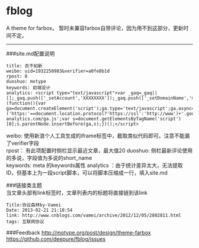 fblog
=====

A theme for farbox。
暂时未兼容farbox自带评论，因为用不到这部分，更新时间不定。


---
###site.md配置说明  

	title: 衣不如新
    weibo: uid=1932250983&verifier=a0fe8b1d   
    rpost: 8  
    duoshuo: motype  
    keywords: 前端设计
    analytics: <script type="text/javascript">var _gaq=_gaq||[];_gaq.push(['_setAccount','XXXXXXXX']);_gaq.push(['_setDomainName','motype.org']);_gaq.push(['_trackPageview']);(function(){var ga=document.createElement('script');ga.type='text/javascript';ga.async=true;ga.src=('https:'==document.location.protocol?'https://ssl':'http://www')+'.google-analytics.com/ga.js';var s=document.getElementsByTagName('script')[0];s.parentNode.insertBefore(ga,s);})();</script>  
    
 weibo: 使用新浪个人工具生成的iframe标签中，截取类似代码即可。注意不能漏了verifier字段  
 rpost： 有此项配置时侧栏显示最近文章，最大值20
 duoshuo: 侧栏最新评论使用的多说，字段值为多说的short_name  
 keywords: meta 的keywords属性
 analytics ：由于统计差异太大，无法提取ID，但基本上为一段script脚本，可以将脚本压缩成一行，填入site.md  
 
###链接类主题   
当文章头部有link标签时，文章列表内的标题将直接链到该link  
 
    Title:协议森林by-Vamei
    Date: 2013-02-21 21:18:54  
    link: http://www.cnblogs.com/vamei/archive/2012/12/05/2802811.html  
    tags: 互联网协议  

###Feedback
http://motype.org/post/design/theme-farbox  
https://github.com/deepure/fblog/issues
